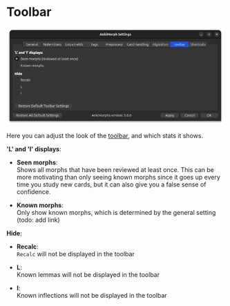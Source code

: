 # Toolbar


![parse-tab.png](../../../img/toolbar-tab.png)

Here you can adjust the look of the [toolbar](../../installation/changes-to-anki.md#toolbar), and which stats it shows.


**'L' and 'I' displays**:  
* **Seen morphs**:  
  Shows all morphs that have been reviewed at least once. This can be more motivating than only seeing known morphs 
  since it goes up every time you study new cards, but it can also give you a false sense of confidence.

* **Known morphs**:  
  Only show known morphs, which is determined by the general setting (todo: add link)

**Hide**:  
* **Recalc**:  
  `Recalc` will not be displayed in the toolbar

* **L**:  
  Known lemmas will not be displayed in the toolbar
* **I**:  
  Known inflections will not be displayed in the toolbar
